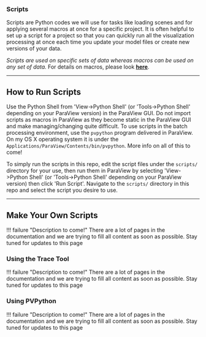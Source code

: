 ### Scripts
Scripts are Python codes we will use for tasks like loading scenes and for applying several macros at once for a specific project. It is often helpful to set up a script for a project so that you can quickly run all the visualization processing at once each time you update your model files or create new versions of your data.

*Scripts are used on specific sets of data whereas macros can be used on any set of data.* For details on macros, please look [**here**](../pvmacros/About-pvmacros.md).

-------


## How to Run Scripts
Use the Python Shell from 'View->Python Shell' (or 'Tools->Python Shell' depending on your ParaView version) in the ParaView GUI. Do not import scripts as macros in ParaView as they become static in the ParaView GUI and make managing/changing quite difficult. To use scripts in the batch processing environment, use the `pvpython` program delivered in ParaView. On my OS X operating system it is under the `Applications/ParaView/Contents/bin/pvpython`. More info on all of this to come! <!-- TODO -->

To simply run the scripts in this repo, edit the script files under the `scripts/` directory for your use, then run them in ParaView by selecting 'View->Python Shell' (or 'Tools->Python Shell' depending on your ParaView version) then click 'Run Script'. Navigate to the `scripts/` directory in this repo and select the script you desire to use.


-------


## Make Your Own Scripts

!!! failure "Description to come!"
    There are a lot of pages in the documentation and we are trying to fill all content as soon as possible. Stay tuned for updates to this page
<!--- TODO --->

### Using the Trace Tool

<!--- TODO: how to make meaning of the trace output --->
!!! failure "Description to come!"
    There are a lot of pages in the documentation and we are trying to fill all content as soon as possible. Stay tuned for updates to this page

### Using PVPython

<!--- TODO: Batch processing --->
!!! failure "Description to come!"
    There are a lot of pages in the documentation and we are trying to fill all content as soon as possible. Stay tuned for updates to this page
